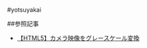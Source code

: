 #yotsuyakai

##参照記事

- [【HTML5】カメラ映像をグレースケール変換](http://python-gazo.blog.jp/html5/javascript/camera_grayscale)